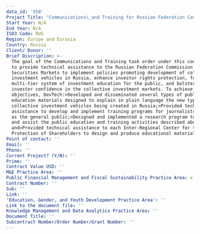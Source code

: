 ```yaml
---
data_id: '558'
Project Title: "Communications\_and Training for Russian Federation Commission on Securities Markets"
Start Year: N/A
End Year: N/A
ISO3 Code: RUS
Region: Europe and Eurasia
Country: Russia
Client/ Donor: ''
Brief Discription: >-
  The goal of the Communications and Training task order under this contract was
  to provide technical assistance to the Russian Federation Commission on
  Securities Markets to implement policies promoting development of collective
  investment vehicles in Russia, enhance investor rights protection, form a
  multi-tier system of investment education for the public, and bolster small
  investor confidence in the collective investment markets. To achieve these
  objectives, DevTech:>Developed and disseminated several types of public
  education materials designed to explain in plain language the new types of
  collective investment vehicles being created in Russia;>Provided technical
  assistance to develop and implement training programs for journalists as well
  as the general public;>Designed and implemented a research program to support
  and assist the public education and training activities described above;
  and>Provided technical assistance to each Inter-Regional Center for the
  Protection of Shareholders to design and produce educational materials.
Point of contact: ''
Email: ''
Phone: ''
Current Project? (Y/N): ''
Prime: ''
Contract Value USD: ''
M&E Practice Area: ''
Public Financial Management and Fiscal Sustainability Practice Area: x
Contract Number: ''
Sub: ''
Link: ''
'Education, Gender, and Youth Development Practice Area': ''
Link to the document file: ''
Knowledge Management and Data Analytics Practice Area: ''
Document Title: ''
Subcontract Number/Order Number/Grant Number: ''
---
```

